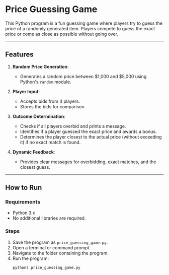 # Price Guessing Game

This Python program is a fun guessing game where players try to guess the price of a randomly generated item. Players compete to guess the exact price or come as close as possible without going over.

---

## **Features**
1. **Random Price Generation**:
   - Generates a random price between $1,000 and $5,000 using Python's `random` module.

2. **Player Input**:
   - Accepts bids from 4 players.
   - Stores the bids for comparison.

3. **Outcome Determination**:
   - Checks if all players overbid and prints a message.
   - Identifies if a player guessed the exact price and awards a bonus.
   - Determines the player closest to the actual price (without exceeding it) if no exact match is found.

4. **Dynamic Feedback**:
   - Provides clear messages for overbidding, exact matches, and the closest guess.

---

## **How to Run**

### **Requirements**
- Python 3.x
- No additional libraries are required.

### **Steps**
1. Save the program as `price_guessing_game.py`.
2. Open a terminal or command prompt.
3. Navigate to the folder containing the program.
4. Run the program:
   ```bash
   python3 price_guessing_game.py
